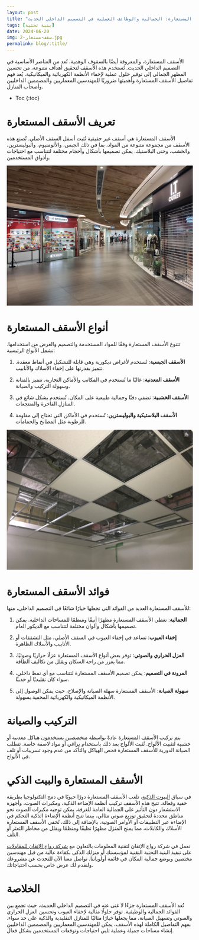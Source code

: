 ```yaml
---
layout: post
title: "الأسقف المستعارة: الجمالية والوظائف العملية في التصميم الداخلي الحديث"
tags: [بنية تحتية]
date: 2024-06-20
img: سقف-مستعار-2.jpg
permalink: blog/:title/
---
```




الأسقف المستعارة، والمعروفة أيضًا بالسقوف الوهمية، تُعد من العناصر الأساسية في التصميم الداخلي الحديث. تُستخدم هذه الأسقف لتحقيق أهداف متنوعة، من تحسين المظهر الجمالي إلى توفير حلول عملية لإخفاء الأنظمة الكهربائية والميكانيكية. يُعد فهم تفاصيل الأسقف المستعارة وأهميتها ضروريًا للمهندسين المعماريين والمصممين الداخليين وأصحاب المنازل.


* Toc
{:toc}

# تعريف الأسقف المستعارة

الأسقف المستعارة هي أسقف غير حقيقية تُثبت أسفل السقف الأصلي. تُصنع هذه الأسقف من مجموعة متنوعة من المواد، بما في ذلك الجبس، والألومنيوم، والبوليسترين، والخشب، وحتى البلاستيك. يمكن تصميمها بأشكال وأحجام مختلفة لتتناسب مع احتياجات وأذواق المستخدمين.

![سقف مستعار خشبي](/assets/img/سقف-مستعار-1.jpg)

# أنواع الأسقف المستعارة

تتنوع الأسقف المستعارة وفقًا للمواد المستخدمة والتصميم والغرض من استخدامها. تشمل الأنواع الرئيسية:

1. **الأسقف الجبسية**: تُستخدم لأغراض ديكورية وهي قابلة للتشكيل في أنماط معقدة. تتميز بقدرتها على إخفاء الأسلاك والأنابيب.
   
2. **الأسقف المعدنية**: غالبًا ما تُستخدم في المكاتب والأماكن التجارية. تتميز بالمتانة وسهولة التركيب والصيانة.

3. **الأسقف الخشبية**: تضفي دفئًا وجمالية طبيعية على المكان. تُستخدم بشكل شائع في المنازل الفاخرة والمنتجعات.

4. **الأسقف البلاستيكية والبوليسترين**: تُستخدم في الأماكن التي تحتاج إلى مقاومة للرطوبة مثل المطابخ والحمامات.

![سقف مستعار بلاستيكي](/assets/img/سقف-مستعار-3.jpg)

# فوائد الأسقف المستعارة

للأسقف المستعارة العديد من الفوائد التي تجعلها خيارًا شائعًا في التصميم الداخلي، منها:

1. **الجمالية**: تعطي الأسقف المستعارة مظهرًا أنيقًا ومنظمًا للمساحات الداخلية. يمكن تصميمها بأشكال وألوان مختلفة لتتناسب مع الديكور العام.
   
2. **إخفاء العيوب**: تساعد في إخفاء العيوب في السقف الأصلي، مثل التشققات أو الأنابيب والأسلاك الظاهرة.
   
3. **العزل الحراري والصوتي**: توفر بعض أنواع الأسقف المستعارة عزلًا حراريًا وصوتيًا، مما يعزز من راحة السكان ويقلل من تكاليف الطاقة.

4. **المرونة في التصميم**: يمكن تصميم الأسقف المستعارة لتتناسب مع أي نمط داخلي، سواء كان تقليديًا أو حديثًا.

5. **سهولة الصيانة**: الأسقف المستعارة سهلة الصيانة والإصلاح، حيث يمكن الوصول إلى الأنظمة الميكانيكية والكهربائية المخفية بسهولة.

# التركيب والصيانة

يتم تركيب الأسقف المستعارة عادةً بواسطة متخصصين يستخدمون هياكل معدنية أو خشبية لتثبيت الألواح. تُثبت الألواح بعد ذلك باستخدام براغي أو مواد لاصقة خاصة. تتطلب الصيانة الدورية للأسقف المستعارة فحص الهياكل والتأكد من عدم وجود تسريبات أو تلف في الألواح.

# الأسقف المستعارة والبيت الذكي

في سياق [البيوت الذكية](https://rawajit.com/blog/%D9%85%D8%B2%D8%A7%D9%8A%D8%A7-%D9%88%D8%AA%D9%82%D9%86%D9%8A%D8%A7%D8%AA-%D8%A7%D9%84%D8%A8%D9%8A%D8%AA-%D8%A7%D9%84%D8%B0%D9%83%D9%8A/)، تلعب الأسقف المستعارة دورًا حيويًا في دمج التكنولوجيا بطريقة خفية وفعالة. تتيح هذه الأسقف تركيب أنظمة الإضاءة الذكية، ومكبرات الصوت، وأجهزة الاستشعار دون التأثير على الجمالية العامة للغرفة. يمكن توجيه مكبرات الصوت نحو مناطق محددة لتحقيق توزيع صوتي مثالي، بينما تتيح أنظمة الإضاءة الذكية التحكم في الإضاءة عبر التطبيقات أو الأوامر الصوتية. بالإضافة إلى ذلك، تُخفي الأسقف المستعارة الأسلاك والكابلات، مما يمنح المنزل مظهرًا نظيفًا ومنظمًا ويقلل من مخاطر التعثر أو التلف.

نعمل في شركة رواج الإتقان لتقنية المعلومات بالتعاون مع [شركة رواج الإتقان للمقاولات](https://rawajitqan.com/) على تنفيذ البنية التحتية التقنية لمؤسستك أو منزلك الذكي بكفاءة عالية من قبل مهندسين مختصين وبوضع جمالية المكان في قائمة أولوياتنا. تواصل معنا الآن للتحدث عن مشروعك ولنقدم لك عرض خاص بحسب احتياجاتك.

# الخلاصة

تُعد الأسقف المستعارة جزءًا لا غنى عنه في التصميم الداخلي الحديث، حيث تجمع بين الفوائد الجمالية والوظيفية. توفر حلولًا مثالية لإخفاء العيوب وتحسين العزل الحراري والصوتي وتسهيل الصيانة، مما يجعلها خيارًا مثاليًا للمنازل التقليدية والذكية على حد سواء. بفهم التفاصيل الكاملة لهذه الأسقف، يمكن للمهندسين المعماريين والمصممين الداخليين إنشاء مساحات جميلة وعملية تلبي احتياجات وتوقعات المستخدمين بشكل فعال.
